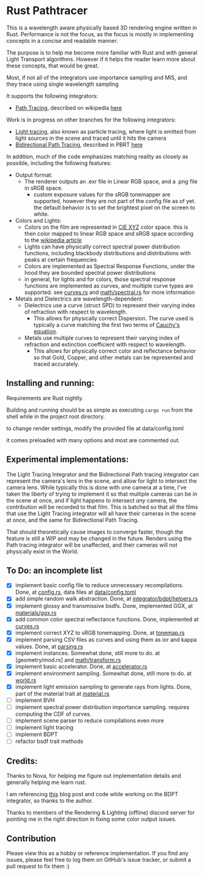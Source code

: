 # Rust Pathtracer


This is a wavelength aware physically based 3D rendering engine written in Rust. Performance is not the focus, as the focus is mostly in implementing concepts in a concise and readable manner.

The purpose is to help me become more familiar with Rust and with general Light Transport algorithms. However if it helps the reader learn more about these concepts, that would be great.

Most, if not all of the integrators use importance sampling and MIS, and they trace using single wavelength sampling

It supports the following integrators:
* [Path Tracing](src/integrator/pt.rs), described on wikipedia [here](https://en.wikipedia.org/wiki/Path_tracing)

Work is in progress on other branches for the following integrators:
* [Light tracing](src/integrator/lt.rs), also known as particle tracing, where light is emitted from light sources in the scene and traced until it hits the camera
* [Bidirectional Path Tracing](src/integrator/bdpt/mod.rs), described in PBRT [here](http://www.pbr-book.org/3ed-2018/Light_Transport_III_Bidirectional_Methods/Bidirectional_Path_Tracing.html)

In addition, much of the code emphasizes matching reality as closely as possible, including the following features:
* Output format:
  * The renderer outputs an .exr file in Linear RGB space, and a .png file in sRGB space.
    * custom exposure values for the sRGB tonemapper are supported, however they are not part of the config file as of yet. the default behavior is to set the brightest pixel on the screen to white.
* Colors and Lights:
  * Colors on the film are represented in [CIE XYZ](https://en.wikipedia.org/wiki/CIE_1931_color_space) color space. this is then color mapped to linear RGB space and sRGB space according to the [wikipedia article](https://en.wikipedia.org/wiki/SRGB)
  * Lights can have physically correct spectral power distribution functions, including blackbody distributions and distributions with peaks at certain frequencies
  * Colors are implemented as Spectral Response Functions, under the hood they are bounded spectral power distributions
  * in general, for lights and for colors, those spectral response functions are implemented as curves, and multiple curve types are supported. see [curves.rs](src/curves.rs) and [math/spectral.rs](src/math/spectral.rs) for more information
* Metals and Dielectrics are wavelength-dependent:
  * Dielectrics use a curve (struct SPD) to represent their varying index of refraction with respect to wavelength.
    * This allows for physically correct Dispersion. The curve used is typically a curve matching the first two terms of [Cauchy's equation](https://en.wikipedia.org/wiki/Cauchy%27s_equation).
  * Metals use multiple curves to represent their varying index of refraction and extinction coefficient with respect to wavelength.
    * This allows for physically correct color and reflectance behavior so that Gold, Copper, and other metals can be represented and traced accurately.


## Installing and running:

Requirements are Rust nightly.

Building and running should be as simple as executing `cargo run` from the shell while in the project root directory.

to change render settings, modify the provided file at data/config.toml

it comes preloaded with many options and most are commented out.


## Experimental implementations:

The Light Tracing Integrator and the Bidirectional Path tracing integrator can represent the camera's lens in the scene, and allow for light to intersect the camera lens. While typically this is done with one camera at a time, I've taken the liberty of trying to implement it so that multiple cameras can be in the scene at once, and if light happens to intersect *any* camera, the contribution will be recorded to that film. This is batched so that all the films that use the Light Tracing integrator will all have their cameras in the scene at once, and the same for Bidirectional Path Tracing.

That should theoretically cause images to converge faster, though the feature is still a WIP and may be changed in the future. Renders using the Path tracing integrator will be unaffected, and their cameras will not physically exist in the World.


## To Do: an incomplete list
- [x] implement basic config file to reduce unnecessary recompilations. Done, at [config.rs](src/config.rs), data files at [data/config.toml](data/config.toml)
- [x] add simple random walk abstraction. Done, at [integrator/bdpt/helpers.rs](src/integrator/bdpt/helpers.rs)
- [x] implement glossy and transmissive bsdfs. Done, implemented GGX, at [materials/ggx.rs](src/materials/ggx.rs)
- [x] add common color spectral reflectance functions. Done, implemented at [curves.rs](src/curves.rs)
- [x] implement correct XYZ to sRGB tonemapping. Done, at [tonemap.rs](src/tonemap.rs)
- [x] implement parsing CSV files as curves and using them as ior and kappa values. Done, at [parsing.rs](src/parsing.rs)
- [x] implement instances. Somewhat done, still more to do. at [geometry/mod.rs] and [math/transform.rs](src/math/transform.rs)
- [x] implement basic accelerator. Done, at [accelerator.rs](src/accelerator.rs)
- [x] implement environment sampling. Somewhat done, still more to do. at [world.rs](src/world.rs)
- [x] implement light emission sampling to generate rays from lights. Done, part of the material trait at [material.rs](src/material.rs)
- [ ] implement BVH
- [ ] implement spectral power distribution importance sampling. requires computing the CDF of curves.
- [ ] implement scene parser to reduce compilations even more
- [ ] implement light tracing
- [ ] implement BDPT
- [ ] refactor bsdf trait methods

## Credits:

Thanks to Nova, for helping me figure out implementation details and generally helping me learn rust.

I am referencing [this](https://rendering-memo.blogspot.com/2016/03/bidirectional-path-tracing-8-combine.html) blog post and code while working on the BDPT integrator, so thanks to the author.

Thanks to members of the Rendering & Lighting (offline) discord server for pointing me in the right direction in fixing some color output issues.

## Contribution

Please view this as a hobby or reference implementation. If you find any issues, please feel free to log them on GitHub's issue tracker, or submit a pull request to fix them :)
